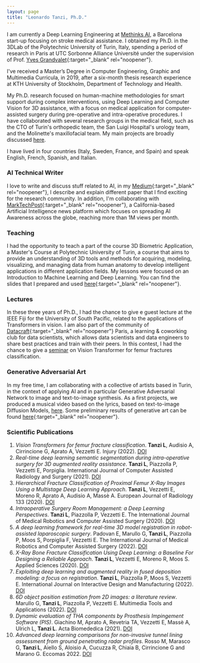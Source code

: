 ```yaml
---
layout: page
title: "Leonardo Tanzi, Ph.D."
---
```


I am currently a Deep Learning Engineering at [Methinks AI](https://www.methinks.ai/), a Barcelona start-up focusing on stroke medical assistance.
I obtained my Ph.D. in the 3DLab of the Polytechnic University of Turin, Italy, spending a period of research in Paris at UTC Sorbonne Alliance Université under the supervision of Prof. [Yves Grandvalet](https://scholar.google.com/citations?user=ZX9LE3QAAAAJ&hl=en){:target="_blank" rel="noopener"}.

I've received a Master’s Degree in Computer Engineering, Graphic and Multimedia Curricula, in 2019, after a six-month thesis research experience at KTH University of Stockholm, Department of Technology and Health. 

My Ph.D. research focused on human-machine methodologies for smart support during complex interventions, using Deep Learning and Computer Vision for 3D assistance, with a focus on medical application for computer-assisted surgery during pre-operative and intra-operative procedures. I have collaborated with several research groups in the medical field, such as the CTO of Turin's orthopedic team, the San Luigi Hospital's urology team, and the Molinette's maxillofacial team. My main projects are broadly discussed [here](https://leonardotanzi.github.io/blog/).

I have lived in four countries (Italy, Sweden, France, and Spain) and speak English, French, Spanish, and Italian.

### AI Technical Writer
I love to write and discuss stuff related to AI, in my [Medium](https://medium.com/@leonardo.tanzi){:target="_blank" rel="noopener"}, I describe and explain different paper that I find exciting for the research community. In addition, I'm collaborating with [MarkTechPost](https://www.marktechpost.com/author/leonardotanzi/){:target="_blank" rel="noopener"}, a California-based Artificial Intelligence news platform which focuses on spreading AI Awareness across the globe, reaching more than 1M views per month. 

### Teaching
I had the opportunity to teach a part of the course 3D Biometric Application, a Master's Course at Polytechnic University of Turin, a course that aims to provide an understanding of 3D tools and methods for acquiring, modeling, visualizing, and managing data from human anatomy to develop intelligent applications in different application fields. My lessons were focused on an Introduction to Machine Learning and Deep Learning. You can find the slides that I prepared and used [here](.\MLDL_Tanzi.pdf){:target="_blank" rel="noopener"}.

### Lectures
In these three years of Ph.D., I had the chance to give e guest lecture at the IEEE Fiji for the University of South Pacific, related to the applications of Transformers in vision. I am also part of the community of [Datacraft](https://datacraft.paris/){:target="_blank" rel="noopener"} Paris, a learning & coworking club for data scientists, which allows data scientists and data engineers to share best practices and train with their peers. In this contest, I had the chance to give a [seminar](https://www.youtube.com/watch?v=lYVczUh7Vi8) on Vision Transformer for femur fractures classification.

### Generative Adversarial Art
In my free time, I am collaborating with a collective of artists based in Turin, in the context of applying AI and in particular Generative Adversarial Network to image and text-to-image synthesis. As a first projects, we produced a musical video based on the lyrics, based on text-to-image Diffusion Models, [here](https://www.youtube.com/watch?v=xNaDRnqmA6c). Some preliminary results of generative art can be found [here](https://www.instagram.com/intingol1/){:target="_blank" rel="noopener"}. 

### Scientific Publications

1. *Vision Transformers for femur fracture classification*. **Tanzi L**, Audisio A, Cirrincione G, Aprato A, Vezzetti E. Injury (2022). [DOI](https://doi.org/10.1016/j.injury.2022.04.013)
3. *Real-time deep learning semantic segmentation during intra-operative surgery for 3D augmented reality assistance*. **Tanzi L**, Piazzolla P, Vezzetti E, Porpiglia. International Journal of Computer Assisted Radiology and Surgery (2021). [DOI](https://doi.org/10.1007/s11548-021-02432-y)
4. *Hierarchical Fracture Classification of Proximal Femur X-Ray Images Using a Multistage Deep Learning Approach*. **Tanzi L**, Vezzetti E, Moreno R, Aprato A, Audisio A, Massè A. European Journal of Radiology 133 (2020). [DOI](https://doi.org/10.1016/j.ejrad.2020.109373)
5. *Intraoperative Surgery Room Management: a Deep Learning Perspectives*. **Tanzi L**, Piazzolla P, Vezzetti E. The International Journal of Medical Robotics and Computer Assisted Surgery (2020). [DOI](https://doi.org/10.1002/rcs.2136)
6. *A deep learning framework for real-time 3D model registration in robot-assisted laparoscopic surgery*. Padovan E, Marullo G, **Tanzi L**, Piazzolla P, Moos S, Porpiglia F, Vezzetti E. The International Journal of Medical Robotics and Computer Assisted Surgery (2022). [DOI](https://doi.org/10.1002/rcs.2387)
7. *X-Ray Bone Fracture Classification Using Deep Learning: a Baseline For Designing a Reliable Approach*. **Tanzi L**, Vezzetti E, Moreno R, Moos S. Applied Sciences (2020). [DOI](https://doi.org/10.3390/app10041507)
8. *Exploiting deep learning and augmented reality in fused deposition modeling: a focus on registration*. **Tanzi L**, Piazzolla P, Moos S, Vezzetti E. International Journal on Interactive Design and Manufacturing (2022). [DOI](https://doi.org/10.1007/s12008-022-01107-5)
9. *6D object position estimation from 2D images: a literature review*. Marullo G, **Tanzi L**, Piazzolla P, Vezzetti E. Multimedia Tools and Applications (2022). [DOI](https://doi.org/10.1007/s11042-022-14213-z)
10. *Dynamic evaluation of THA components by Prosthesis Impingement Software (PIS)*. Giachino M, Aprato A, Revetria TA, Vezzetti E, Massè A, Ulrich L, **Tanzi L**. Acta Biomededica (2021). [DOI](10.23750/abm.v92i5.9988)
11. *Advanced deep learning comparisons for non-invasive tunnel lining assessment from ground penetrating radar profiles*. Rosso M,  Marasco G, **Tanzi L**, Aiello S, Aloisio A, Cucuzza R, Chiaia B, Cirrincione G and Marano G. Eccomas 2022. [DOI](https://www.scipedia.com/public/Rosso_et_al_2022a)
